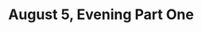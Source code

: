 ---
layout: manifest
title: August 5, Evening Part One
manifest_name: august-5-evening-part-one

---